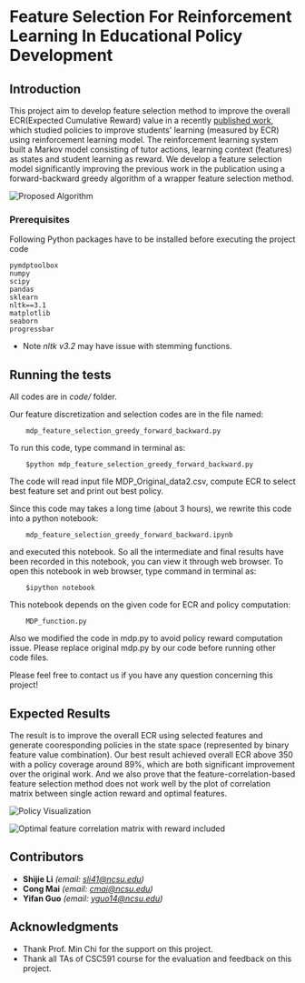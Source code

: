 # Feature Selection For Reinforcement Learning In Educational Policy Development

## Introduction

This project aim to develop feature selection method to improve the overall ECR(Expected Cumulative Reward) value in a recently [published work](http://dl.acm.org/citation.cfm?id=2930247), which studied policies to improve students' learning (measured by ECR) using reinforcement learning model. The  reinforcement learning system built a Markov model consisting of tutor actions, learning context (features) as states and student learning as reward. We develop a feature selection model significantly improving the previous work in the publication using a forward-backward greedy algorithm of a wrapper feature selection method.

![Proposed Algorithm](https://github.com/jerry-shijieli/CSC591_AssignedProject_Feature_Selection_For_Reinforcement_Learning/blob/master/image/feature_selection_algorithm.png)

### Prerequisites

Following Python packages have to be installed before executing the project code

```
pymdptoolbox
numpy
scipy
pandas
sklearn
nltk==3.1
matplotlib
seaborn
progressbar
```
* Note _nltk v3.2_ may have issue with stemming functions.

## Running the tests

All codes are in _code/_ folder.

Our feature discretization and selection codes are in the file named: 
```
    mdp_feature_selection_greedy_forward_backward.py
```

To run this code, type command in terminal as:
```
    $python mdp_feature_selection_greedy_forward_backward.py
```

The code will read input file MDP_Original_data2.csv, compute ECR to select best feature set and print out best policy.

Since this code may takes a long time (about 3 hours), we rewrite this code into a python notebook:
```
    mdp_feature_selection_greedy_forward_backward.ipynb
```
    
and executed this notebook. So all the intermediate and final results have been recorded in this notebook, you can view it through web browser. To open this notebook in web browser, type command in terminal as:
```
    $ipython notebook
```
    
This notebook depends on the given code for ECR and policy computation: 
```
    MDP_function.py
```
    
Also we modified the code in mdp.py to avoid policy reward computation issue. Please replace original mdp.py by our code before running other code files.

Please feel free to contact us if you have any question concerning this project! 

## Expected Results

The result is to improve the overall ECR using selected features and generate cooresponding policies in the state space (represented by binary feature value combination). Our best result achieved overall ECR above 350 with a policy coverage around 89%, which are both significant improvement over the original work. And we also prove that the feature-correlation-based feature selection method does not work well by the plot of correlation matrix between single action reward and optimal features.

![Policy Visualization](https://github.com/jerry-shijieli/CSC591_AssignedProject_Feature_Selection_For_Reinforcement_Learning/blob/master/image/policy_visualization.png)

![Optimal feature correlation matrix with reward included](https://github.com/jerry-shijieli/CSC591_AssignedProject_Feature_Selection_For_Reinforcement_Learning/blob/master/image/correlation_of_optimal_feature_vs_reward.png)

## Contributors

* **Shijie Li**  *(email: sli41@ncsu.edu)* 
* **Cong Mai** *(email: cmai@ncsu.edu)*
* **Yifan Guo** *(email: yguo14@ncsu.edu)*

## Acknowledgments

* Thank Prof. Min Chi for the support on this project.
* Thank all TAs of CSC591 course for the evaluation and feedback on this project.


